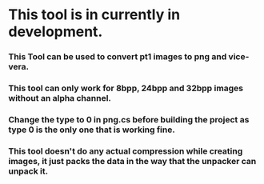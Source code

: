 # This tool is in currently in development.
### This Tool can be used to convert pt1 images to png and vice-vera.
### This tool can only work for 8bpp, 24bpp and 32bpp images without an alpha channel.
### Change the type to 0 in png.cs before building the project as type 0 is the only one that is working fine.
### This tool doesn't do any actual compression while creating images, it just packs the data in the way that the unpacker can unpack it.
